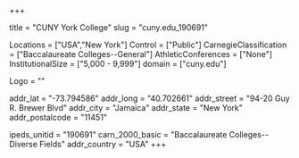 
+++

title = "CUNY York College"
slug = "cuny.edu_190691"

Locations = ["USA","New York"]
Control = ["Public"]
CarnegieClassification = ["Baccalaureate Colleges--General"]
AthleticConferences = ["None"]
InstitutionalSize = ["5,000 - 9,999"]
domain = ["cuny.edu"]

Logo = ""

addr_lat = "-73.794586"
addr_long = "40.702661"
addr_street = "94-20 Guy R. Brewer Blvd"
addr_city = "Jamaica"
addr_state = "New York"
addr_postalcode = "11451"

ipeds_unitid = "190691"
carn_2000_basic = "Baccalaureate Colleges--Diverse Fields"
addr_country = "USA"
+++
    
